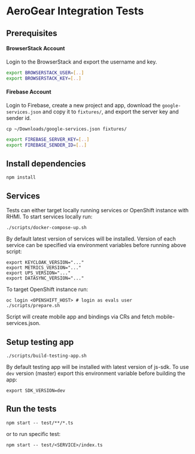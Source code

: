 # AeroGear Integration Tests

## Prerequisites

#### BrowserStack Account

Login to the BrowserStack and export the username and key.

```bash
export BROWSERSTACK_USER=[..]
export BROWSERSTACK_KEY=[..]
```

#### Firebase Account

Login to Firebase, create a new project and app, download the `google-services.json` and copy it to `fixtures/`, and export the server key and sender id.

```
cp ~/Downloads/google-services.json fixtures/
```

```bash
export FIREBASE_SERVER_KEY=[..]
export FIREBASE_SENDER_ID=[..]
```

## Install dependencies 

```
npm install
```

## Services

Tests can either target locally running services or OpenShift instance with RHMI. To start services locally run:

```
./scripts/docker-compose-up.sh
```

By default latest version of services will be installed. Version of each service can be specified via environment variables before running above script:

```
export KEYCLOAK_VERSION="..."
export METRICS_VERSION="..."
export UPS_VERSION="..."
export DATASYNC_VERSION="..."
```

To target OpenShift instance run:

```
oc login <OPENSHIFT_HOST> # login as evals user
./scripts/prepare.sh
```

Script will create mobile app and bindings via CRs and fetch mobile-services.json.

## Setup testing app

```
./scripts/build-testing-app.sh
```

By default testing app will be installed with latest version of js-sdk. To use `dev` version (master) export this environment variable before building the app:

```
export SDK_VERSION=dev
```

## Run the tests

```
npm start -- test/**/*.ts
```

or to run specific test:

```
npm start -- test/<SERVICE>/index.ts
```
